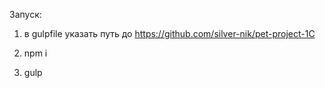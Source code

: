 
Запуск:

1. в gulpfile указать путь до https://github.com/silver-nik/pet-project-1C

2. npm i

3. gulp 


